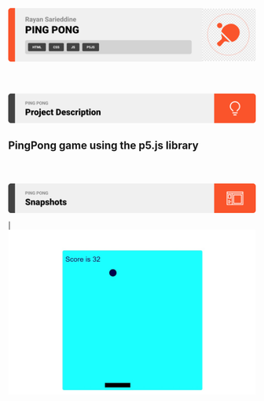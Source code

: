 <img src="./readme/title1.svg"/>

<br><br>

<!-- project philosophy -->
<img src="./readme/title2.svg"/>

## PingPong game using the p5.js library

<br><br>

<!-- Prototyping -->
<img src="./readme/title3.svg"/>

| ![Landing](./readme/demo.jpg)
